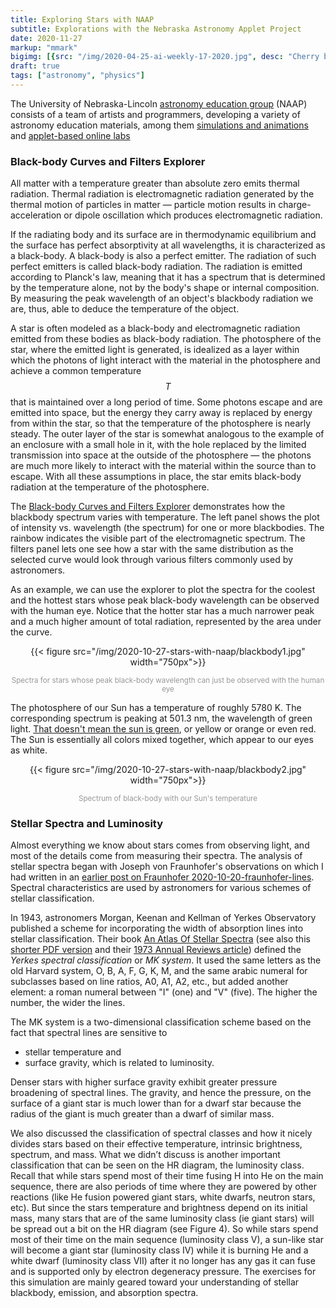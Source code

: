 ```yaml
---
title: Exploring Stars with NAAP
subtitle: Explorations with the Nebraska Astronomy Applet Project
date: 2020-11-27
markup: "mmark"
bigimg: [{src: "/img/2020-04-25-ai-weekly-17-2020.jpg", desc: "Cherry blossom (Berlin 2020)"}]
draft: true
tags: ["astronomy", "physics"]
---
```


The University of Nebraska-Lincoln [astronomy education group](https://astro.unl.edu/) (NAAP) consists of a team of artists and programmers, developing a variety of astronomy education materials, among them [simulations and animations](https://astro.unl.edu/animationsLinks.html) and [applet-based online labs](https://astro.unl.edu/naap/)
 


 
<!--more-->


### Black-body Curves and Filters Explorer

All matter with a temperature greater than absolute zero emits thermal radiation. Thermal radiation is electromagnetic radiation generated by the thermal motion of particles in matter &mdash; particle motion results in charge-acceleration or dipole oscillation which produces electromagnetic radiation. 

If the radiating body and its surface are in thermodynamic equilibrium and the surface has perfect absorptivity at all wavelengths, it is characterized as a black-body. A black-body is also a perfect emitter. The radiation of such perfect emitters is called black-body radiation. The radiation is emitted according to Planck's law, meaning that it has a spectrum that is determined by the temperature alone, not by the body's shape or internal composition. By measuring the peak wavelength of an object's blackbody radiation we are, thus, able to deduce the temperature of the object. 

A star is often modeled as a black-body and electromagnetic radiation emitted from these bodies as black-body radiation. The photosphere of the star, where the emitted light is generated, is idealized as a layer within which the photons of light interact with the material in the photosphere and achieve a common temperature $$T$$ that is maintained over a long period of time. Some photons escape and are emitted into space, but the energy they carry away is replaced by energy from within the star, so that the temperature of the photosphere is nearly steady. The outer layer of the star is somewhat analogous to the example of an enclosure with a small hole in it, with the hole replaced by the limited transmission into space at the outside of the photosphere &mdash; the photons are much more likely to interact with the material within the source than to escape. With all these assumptions in place, the star emits black-body radiation at the temperature of the photosphere. 

The [Black-body Curves and Filters Explorer](https://astro.unl.edu/classaction/animations/light/bbexplorer.html) demonstrates how the blackbody spectrum varies with temperature. The left panel shows the plot of intensity vs. wavelength (the spectrum) for one or more blackbodies. The rainbow indicates the visible part of the electromagnetic spectrum. The filters panel lets one see how a star with the same distribution as the selected curve would look through various filters commonly used by astronomers.

As an example, we can use the explorer to plot the spectra for the coolest and the hottest stars whose peak black-body wavelength can be observed with the human eye. Notice that the hotter star has a much narrower peak and a much higher amount of total radiation, represented by the area under the curve.

<center>
{{< figure src="/img/2020-10-27-stars-with-naap/blackbody1.jpg" width="750px">}}
<p style="color:#989898"><small>
Spectra for stars whose peak black-body wavelength can just be observed with the human eye
</small></p>
</center>

The photosphere of our Sun has a temperature of roughly 5780 K. The corresponding spectrum is peaking at 501.3 nm, the wavelength of green light. [That doesn't mean the sun is green](http://solar-center.stanford.edu/SID/activities/GreenSun.html), or yellow or orange or even red. The Sun is essentially all colors mixed together, which appear to our eyes as white.

<center>
{{< figure src="/img/2020-10-27-stars-with-naap/blackbody2.jpg" width="750px">}}
<p style="color:#989898"><small>
Spectrum of black-body with our Sun's temperature</small></p>
</center>


### Stellar Spectra and Luminosity

Almost everything we know about stars comes from observing light, and most of the details come from measuring their spectra. The analysis of stellar spectra began with Joseph von Fraunhofer's observations on which I had written in an [earlier post on Fraunhofer 2020-10-20-fraunhofer-lines](/post/2020-10-20-fraunhofer-lines/). Spectral characteristics are used by astronomers for various schemes of stellar classification. 

In 1943, astronomers Morgan, Keenan and Kellman of Yerkes Observatory published a scheme for incorporating the width of absorption lines into stellar classification. Their book [An Atlas Of Stellar Spectra](http://ned.ipac.caltech.edu/level5/ASS_Atlas/MK_contents.html) (see also this [shorter PDF version](https://www.ucl.ac.uk/ucl-observatory/sites/ucl-observatory/files/mkkbook.pdf) and their [1973 Annual Reviews article](http://articles.adsabs.harvard.edu/pdf/1973ARA%26A..11...29M)) defined the *Yerkes spectral classification* or *MK system*. It used the same letters as the old Harvard system, O, B, A, F, G, K, M, and the same arabic numeral for subclasses based on line ratios, A0, A1, A2, etc., but added another element: a roman numeral between "I" (one) and "V" (five). The higher the number, the wider the lines. 

The MK system is a two-dimensional classification scheme based on the fact that spectral lines are sensitive to 

- stellar temperature and 
- surface gravity, which is related to luminosity.

Denser stars with higher surface gravity exhibit greater pressure broadening of spectral lines. The gravity, and hence the pressure, on the surface of a giant star is much lower than for a dwarf star because the radius of the giant is much greater than a dwarf of similar mass. 








We also
discussed the classification of spectral classes and how it nicely divides stars
based on their effective temperature, intrinsic brightness, spectrum, and mass.
What we didn’t discuss is another important classification that can be seen on
the HR diagram, the luminosity class.
Recall that while stars spend most of their time fusing H into He on the
main sequence, there are also periods of time where they are powered by other
reactions (like He fusion powered giant stars, white dwarfs, neutron stars, etc).
But since the stars temperature and brightness depend on its initial mass, many
stars that are of the same luminosity class (ie giant stars) will be spread out a
bit on the HR diagram (see Figure 4). So while stars spend most of their time
on the main sequence (luminosity class V), a sun-like star will become a giant
star (luminosity class IV) while it is burning He and a white dwarf (luminosity
class VII) after it no longer has any gas it can fuse and is supported only by
electron degeneracy pressure.
The exercises for this simulation are mainly geared toward your understanding of stellar blackbody, emission, and absorption spectra.